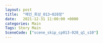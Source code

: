 ```yaml
---
layout: post
title:  "메인_회상_013~028장"
date:   2021-12-31 11:00:00 +0000
categories: Main
Tags: Story Main
SceneCode: ["scene_skip_cp013-028_q1_s10"]
---
```

